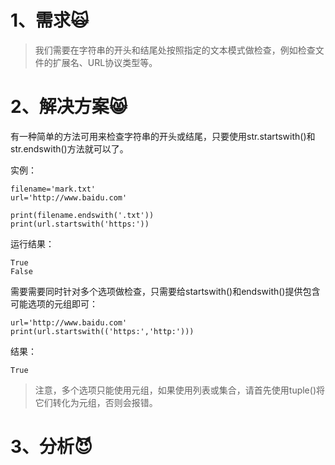 # 1、需求🙀

> 我们需要在字符串的开头和结尾处按照指定的文本模式做检查，例如检查文件的扩展名、URL协议类型等。

# 2、解决方案😸

有一种简单的方法可用来检查字符串的开头或结尾，只要使用str.startswith\(\)和str.endswith\(\)方法就可以了。

实例：

```
filename='mark.txt'
url='http://www.baidu.com'

print(filename.endswith('.txt'))
print(url.startswith('https:'))
```

运行结果：

```
True
False
```

需要需要同时针对多个选项做检查，只需要给startswith\(\)和endswith\(\)提供包含可能选项的元组即可：

```
url='http://www.baidu.com'
print(url.startswith(('https:','http:')))
```

结果：

```
True
```

> 注意，多个选项只能使用元组，如果使用列表或集合，请首先使用tuple\(\)将它们转化为元组，否则会报错。

# 3、分析😈



